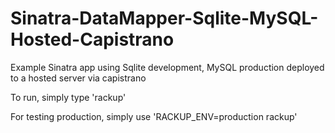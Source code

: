 Sinatra-DataMapper-Sqlite-MySQL-Hosted-Capistrano
=================================================

Example Sinatra app using Sqlite development, MySQL production deployed to a hosted server via capistrano

To run, simply type 'rackup'

For testing production, simply use 'RACKUP_ENV=production rackup'

